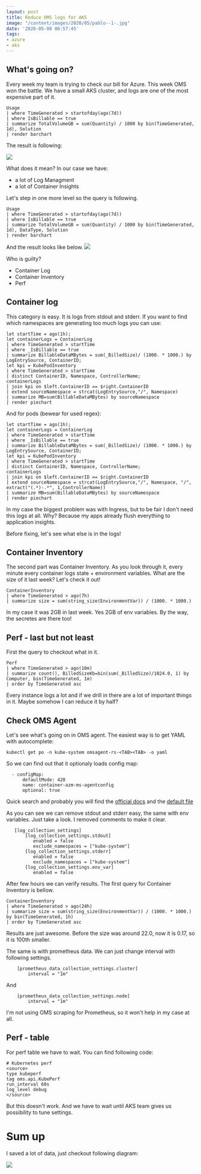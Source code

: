 ```yaml
---
layout: post
title: Reduce OMS logs for AKS
image: "/content/images/2020/05/pablo--1-.jpg"
date: '2020-05-08 06:57:45'
tags:
- azure
- aks
---
```


## What's going on?
Every week my team is trying to check our bill for Azure. This week OMS won the battle. We have a small AKS cluster, and logs are one of the most expensive part of it.

```
Usage
| where TimeGenerated > startofday(ago(7d))
| where IsBillable == true
| summarize TotalVolumeGB = sum(Quantity) / 1000 by bin(TimeGenerated, 1d), Solution
| render barchart
```

The result is following:

![](/content/images/2020/04/query-chart.jpg)

What does it mean? In our case we have:

- a lot of Log Managment
- a lot of Container Insights

Let's step in one more level so the query is following.
```
Usage
| where TimeGenerated > startofday(ago(7d))
| where IsBillable == true
| summarize TotalVolumeGB = sum(Quantity) / 1000 by bin(TimeGenerated, 1d), DataType, Solution
| render barchart
```
And the result looks like below.
![](/content/images/2020/04/solution-datatype.jpg)

Who is guilty?

- Container Log
- Container Inventory
- Perf

## Container log
This category is easy. It is logs from stdout and stderr. If you want to find which namespaces are generating too much logs you can use:

```
let startTime = ago(1h);
let containerLogs = ContainerLog
| where TimeGenerated > startTime
| where _IsBillable == true
| summarize BillableDataMBytes = sum(_BilledSize)/ (1000. * 1000.) by LogEntrySource, ContainerID;
let kpi = KubePodInventory
| where TimeGenerated > startTime
| distinct ContainerID, Namespace, ControllerName;
containerLogs
| join kpi on $left.ContainerID == $right.ContainerID
| extend sourceNamespace = strcat(LogEntrySource,"/", Namespace)
| summarize MB=sum(BillableDataMBytes) by sourceNamespace
| render piechart
```

And for pods (bewear for used regex):

```
let startTime = ago(1h);
let containerLogs = ContainerLog
| where TimeGenerated > startTime
| where _IsBillable == true
| summarize BillableDataMBytes = sum(_BilledSize)/ (1000. * 1000.) by LogEntrySource, ContainerID;
let kpi = KubePodInventory
| where TimeGenerated > startTime
| distinct ContainerID, Namespace, ControllerName;
containerLogs
| join kpi on $left.ContainerID == $right.ContainerID
| extend sourceNamespace = strcat(LogEntrySource,"/", Namespace, "/", extract("(.*)-.*", 1,ControllerName))
| summarize MB=sum(BillableDataMBytes) by sourceNamespace
| render piechart
```

In my case the biggest problem was with Ingress, but to be fair I don't need this logs at all. Why? Because my apps already flush everything to application insights.

Before fixing, let's see what else is in the logs!

## Container Inventory
The second part was Container Inventory. As you look through it, every minute every container logs state + environment variables. What are the size of it last week? Let's check it out!

```
ContainerInventory
| where TimeGenerated > ago(7h)
| summarize size = sum(string_size(EnvironmentVar)) / (1000. * 1000.)
```

In my case it was 2GB in last week. Yes 2GB of env variables. By the way, the secretes are there too!


## Perf - last but not least
First the query to checkout what in it.
```
Perf
| where TimeGenerated > ago(10m)
| summarize count(), BilledSizeKb=bin(sum(_BilledSize)/1024.0, 1) by Computer, bin(TimeGenerated, 1m)
| order by TimeGenerated asc
```
Every instance logs a lot and if we drill in there are a lot of important things in it. Maybe somehow I can reduce it by half?


## Check OMS Agent
Let's see what's going on in OMS agent. The easiest way is to get YAML with autocomplete:
```
kubectl get po -n kube-system omsagent-rs-<TAB><TAB> -o yaml
```

So we can find out that it optionaly loads config map:
```
  - configMap:
      defaultMode: 420
      name: container-azm-ms-agentconfig
      optional: true
```
Quick search and probably you will find the [official docs](https://docs.microsoft.com/en-us/azure/azure-monitor/insights/container-insights-agent-config) and the [default file](https://github.com/microsoft/OMS-docker/blob/ci_feature_prod/Kubernetes/container-azm-ms-agentconfig.yaml)

As you can see we can remove stdout and stderr easy, the same with env variables. Just take a look. I removed comments to make it clear.
```
   [log_collection_settings]
       [log_collection_settings.stdout]
          enabled = false
          exclude_namespaces = ["kube-system"]
       [log_collection_settings.stderr]
          enabled = false
          exclude_namespaces = ["kube-system"]
       [log_collection_settings.env_var]
          enabled = false
```

After few hours we can verify results. The first query for Container Inventory is bellow.
```
ContainerInventory
| where TimeGenerated > ago(24h)
| summarize size = sum(string_size(EnvironmentVar)) / (1000. * 1000.) by bin(TimeGenerated, 1h)
| order by TimeGenerated asc 
```
Results are just awesome. Before the size was around 22.0, now it is 0.17, so it is 100th smaller.


The same is with prometheus data. We can just change interval with following settings.
```
    [prometheus_data_collection_settings.cluster]
        interval = "1m"
```
And
```
    [prometheus_data_collection_settings.node]
        interval = "1m"
```
I'm not using OMS scraping for Prometheus, so it won't help in my case at all.

## Perf - table
For perf table we have to wait. You can find following code:
```
# Kubernetes perf
<source>
type kubeperf
tag oms.api.KubePerf
run_interval 60s
log_level debug
</source>
```
But this doesn't work. And we have to wait until AKS team gives us possibility to tune settings.


# Sum up
I saved a lot of data, just checkout following diagram:

![](/content/images/2020/05/Screenshot-2020-05-08-at-08-47-23.png)